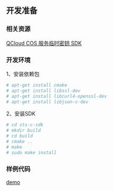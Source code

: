 ## 开发准备
### 相关资源
[QCloud COS 服务临时密钥 SDK](https://github.com/tencentyun/qcloud-cos-sts-sdk)

### 开发环境
1、安装依赖包
```bash
# apt-get install cmake
# apt-get install libssl-dev
# apt-get install libcurl4-openssl-dev
# apt-get install libjson-c-dev
```

2、安装SDK
```bash 
# cd sts-c-sdk
# mkdir build
# cd build 
# cmake ..
# make 
# sudo make install
```

### 样例代码
[demo](./demo/sts_demo.c)

